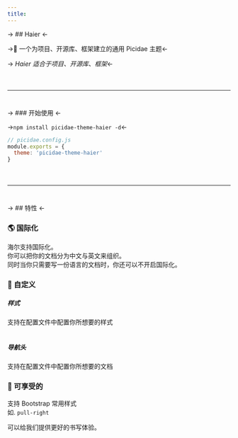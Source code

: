 ```yaml
---
title: 
---
```


<style>
  hr {
    margin: 50px 0 40px;
  }
</style>

-> ## Haier <-

->🍔 一个为项目、开源库、框架建立的通用 Picidae 主题<-

-> _Haier 适合于项目、开源库、框架_<-

-----

-> ### 开始使用 <-

->`npm install picidae-theme-haier -d`<-

```javascript
// picidae.config.js
module.exports = {
  theme: 'picidae-theme-haier'
}
```

-----

-> ## 特性 <-

<div class="row">
  <div class="col-sm-4">
    <h3 class="align-center">
      🌎 国际化
    </h3>
    <p>
      海尔支持国际化。 <br/>
      你可以把你的文档分为中文与英文来组织。 <br/>
      同时当你只需要写一份语言的文档时，你还可以不开启国际化。 <br/>
    </p>
  </div>
  
  <div class="col-sm-4">
      <h3 class="align-center">
        🍫 自定义
      </h3>
      <p>
        <h5>样式</h5>
        <div>
          支持在配置文件中配置你所想要的样式
        </div>
        <br/>
        <div>
          <h5>导航头</h5>
          <div>
            支持在配置文件中配置你所想要的文档
          </div>
        </div>
      </p>
  </div>
   
  <div class="col-sm-4">
    <h3 class="align-center">
      🍻 可享受的
    </h3>
    <p>
      支持 Bootstrap 常用样式
      <br/>
      如. <code>pull-right</code>
      <br/>
      <p>可以给我们提供更好的书写体验。</p>
    </p>
  </div>
</div>


